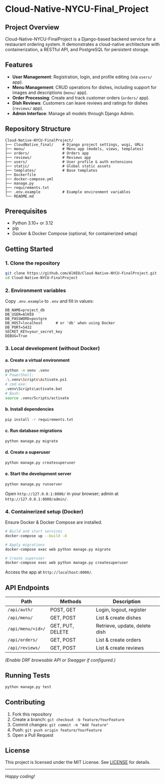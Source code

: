 ﻿# Cloud-Native-NYCU-Final_Project

## Project Overview

Cloud-Native-NYCU-FinalProject is a Django-based backend service for a restaurant ordering system. It demonstrates a cloud-native architecture with containerization, a RESTful API, and PostgreSQL for persistent storage.

## Features

* **User Management**: Registration, login, and profile editing (via `users/` app).
* **Menu Management**: CRUD operations for dishes, including support for images and descriptions (`menu/` app).
* **Order Processing**: Create and track customer orders (`orders/` app).
* **Dish Reviews**: Customers can leave reviews and ratings for dishes (`reviews/` app).
* **Admin Interface**: Manage all models through Django Admin.

## Repository Structure

```
Cloud-Native-NYCU-FinalProject/
├── CloudNative_final/    # Django project settings, wsgi, URLs
├── menu/                 # Menu app (models, views, templates)
├── orders/               # Orders app
├── reviews/              # Reviews app
├── users/                # User profile & auth extensions
├── static/               # Global static assets
├── templates/            # Base templates
├── Dockerfile
├── docker-compose.yml
├── manage.py
├── requirements.txt
├── .env.example          # Example environment variables
└── README.md
```

## Prerequisites

* Python 3.10+ or 3.12
* pip
* Docker & Docker Compose (optional, for containerized setup)

## Getting Started

### 1. Clone the repository

```bash
git clone https://github.com/AlHIO/Cloud-Native-NYCU-FinalProject.git
cd Cloud-Native-NYCU-FinalProject
```

### 2. Environment variables

Copy `.env.example` to `.env` and fill in values:

```
DB_NAME=project_db
DB_USER=AlHIO
DB_PASSWORD=postgre
DB_HOST=localhost      # or 'db' when using Docker
DB_PORT=5432
SECRET_KEY=your_secret_key
DEBUG=True
```

### 3. Local development (without Docker)

#### a. Create a virtual environment

```bash
python -m venv .venv
# PowerShell:
.\.venv\Scripts\Activate.ps1
# cmd.exe:
.venv\Scripts\activate.bat
# Bash:
source .venv/Scripts/activate
```

#### b. Install dependencies

```bash
pip install -r requirements.txt
```

#### c. Run database migrations

```bash
python manage.py migrate
```

#### d. Create a superuser

```bash
python manage.py createsuperuser
```

#### e. Start the development server

```bash
python manage.py runserver
```

Open `http://127.0.0.1:8000/` in your browser; admin at `http://127.0.0.1:8000/admin/`.

### 4. Containerized setup (Docker)

Ensure Docker & Docker Compose are installed.

```bash
# Build and start services
docker-compose up --build -d

# Apply migrations
docker-compose exec web python manage.py migrate

# Create superuser
docker-compose exec web python manage.py createsuperuser
```

Access the app at `http://localhost:8000/`.

## API Endpoints

| Path              | Methods          | Description                   |
| ----------------- | ---------------- | ----------------------------- |
| `/api/auth/`      | POST, GET        | Login, logout, register       |
| `/api/menu/`      | GET, POST        | List & create dishes          |
| `/api/menu/<id>/` | GET, PUT, DELETE | Retrieve, update, delete dish |
| `/api/orders/`    | GET, POST        | List & create orders          |
| `/api/reviews/`   | GET, POST        | List & create reviews         |

*(Enable DRF browsable API or Swagger if configured.)*

## Running Tests

```bash
python manage.py test
```

## Contributing

1. Fork this repository
2. Create a branch: `git checkout -b feature/YourFeature`
3. Commit changes: `git commit -m "Add feature"`
4. Push: `git push origin feature/YourFeature`
5. Open a Pull Request

## License

This project is licensed under the MIT License. See [LICENSE](LICENSE) for details.

---

*Happy coding!*
